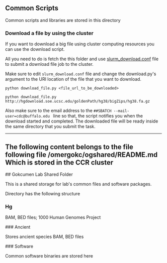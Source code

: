 ## Common Scripts

Common scripts and libraries are stored in this directory


### Download a file by using the cluster

If you want to download a big file using cluster computing resources you can use the download script.

All you need to do is fetch the this folder and use [slurm_download.conf](./slurm_download.conf) file to submit a download file job to the cluster.

Make sure to edit `slurm_download.conf` file and change the download.py's argument to the URI location of the file that you want to download.


```
python download_file.py <file_url_to_be_downloaded>
```

```
python download_file.py http://hgdownload.soe.ucsc.edu/goldenPath/hg38/bigZips/hg38.fa.gz
```


Also make sure to the email address to the `##SBATCH --mail-user=cdc@buffalo.edu
` line so that, the script notifies you when the download started and completed. The downloaded file will be ready inside the same directory that you submit the task.



----------------------
The following content belongs to the file following file /omergokc/ogshared/README.md
Which is stored in the CCR cluster
----------------------

## Gokcumen Lab Shared Folder

This is a shared storage for lab's common files and software packages.

Directory has the following structure


### Hg
BAM, BED files; 1000 Human Genomes Project

### Ancient

Stores ancient species BAM, BED files


### Software

Common software binaries are stored here
